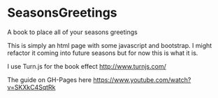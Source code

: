 # SeasonsGreetings
A book to place all of your seasons greetings

This is simply an html page with some javascript and bootstrap.
I might refactor it coming into future seasons but for now this is what it is.

I use Turn.js for the book effect http://www.turnjs.com/

The guide on GH-Pages here https://www.youtube.com/watch?v=SKXkC4SqtRk
